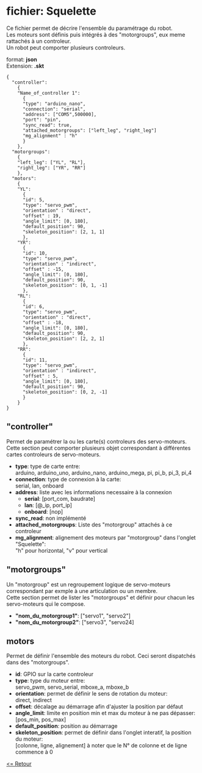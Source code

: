 # fichier: Squelette  

Ce fichier permet de décrire l'ensemble du paramétrage du robot.  
Les moteurs sont définis puis intégrés à des "motorgroups", eux meme rattachés à un controleur.  
Un robot peut comporter plusieurs controleurs.

format: **json**  
Extension: **.skt**  


	{
	  "controller": 
		{
		"Name_of_controller 1":
		  {
		  "type": "arduino_nano",
		  "connection": "serial",
		  "address": ["COM5",500000],
		  "port": "pin",
		  "sync_read": true,
		  "attached_motorgroups": ["left_leg", "right_leg"]
		  "mg_alignment" : "h"
		  }
		},
	  "motorgroups":
		{
		"left_leg": ["YL", "RL"],
		"right_leg": ["YR", "RR"]
		},
	  "motors":
		{
		"YL":
		  {
		  "id": 5,
		  "type": "servo_pwm",
		  "orientation" : "direct",
		  "offset" : 19,
		  "angle_limit": [0, 180],
		  "default_position": 90,
		  "skeleton_position": [2, 1, 1]
		  },
		"YR":
		  {
		  "id": 10,
		  "type": "servo_pwm",
		  "orientation" : "indirect",
		  "offset" : -15,
		  "angle_limit": [0, 180],
		  "default_position": 90,
		  "skeleton_position": [0, 1, -1]
		  },
		"RL":
		  {
		  "id": 6,
		  "type": "servo_pwm",
		  "orientation" : "direct",
		  "offset" : -18,
		  "angle_limit": [0, 180],
		  "default_position": 90,
		  "skeleton_position": [2, 2, 1]
		  },
		"RR":
		  {
		  "id": 11,
		  "type": "servo_pwm",
		  "orientation" : "indirect",
		  "offset" : 5,
		  "angle_limit": [0, 180],
		  "default_position": 90,
		  "skeleton_position": [0, 2, -1]
		  }
		}
	}

## "controller"

Permet de paramétrer la ou les carte(s) controleurs des servo-moteurs.  
Cette section peut comporter plusieurs objet correspondant à différentes cartes controleurs de servo-moteurs.  

* **type**: type de carte entre:  
arduino, arduino_uno, arduino_nano, arduino_mega, pi, pi_b, pi_3, pi_4
* **connection**: type de connexion à la carte:  
serial, lan, onboard
* **address**: liste avec les informations necessaire à la connexion
  * **serial**: [port_com, baudrate]
  * **lan**: [@_ip, port_ip]
  * **onboard**: [nop]
* **sync_read**: non implémenté
* **attached_motorgroups**: Liste des "motorgroup" attachés à ce controleur
* **mg_alignment**: alignement des moteurs par "motorgroup" dans l'onglet "Squelette":  
"h" pour horizontal, "v" pour vertical

## "motorgroups"

Un "motorgroup" est un regroupement logique de servo-moteurs correspondant par exmple à une articulation ou un membre.  
Cette section permet de lister les "motorgroups" et définir pour chacun les servo-moteurs qui le compose.  

* **"nom_du_motorgroup1"**: ["servo1", "servo2"]
* **"nom_du_motorgroup2"**: ["servo3", "servo24]

## motors

Permet de définir l'ensemble des moteurs du robot. Ceci seront dispatchés dans des "motorgroups".

* **id**: GPIO sur la carte controleur
* **type**: type du moteur entre:  
servo_pwm, servo_serial, mboxe_a, mboxe_b  
* **orientation**: permet de définir le sens de rotation du moteur:  
direct, indirect
* **offset**: décalage au démarrage afin d'ajuster la position par défaut
* **angle_limit**: limite en position min et max du moteur à ne pas dépasser: [pos_min, pos_max]
* **default_position**: position au démarrage
* **skeleton_position**: permet de définir dans l'onglet interatif, la position du moteur:  
[colonne, ligne, alignement] à noter que le N° de colonne et de ligne commence à 0  

[<= Retour](../../README_fr.md)  
